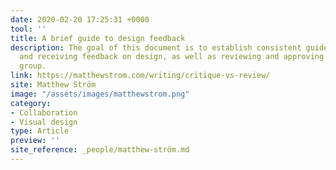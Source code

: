 ```yaml
---
date: 2020-02-20 17:25:31 +0000
tool: ''
title: A brief guide to design feedback
description: The goal of this document is to establish consistent guidelines for giving
  and receiving feedback on design, as well as reviewing and approving design as a
  group.
link: https://matthewstrom.com/writing/critique-vs-review/
site: Matthew Ström
image: "/assets/images/matthewstrom.png"
category:
- Collaboration
- Visual design
type: Article
preview: ''
site_reference: _people/matthew-ström.md
---
```

